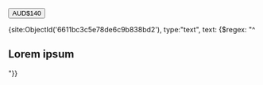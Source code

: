 <form action="https://www.paypal.com/cgi-bin/webscr" method="post">
	<input type="hidden" name="add" value="1">
	<input type="hidden" name="cmd" value="_cart">
	<input type="hidden" name="business" value="damiendrew@mac.com">
	<input type="hidden" name="item_name" value="Australian purchase inc. domestic postage / Shikoku Silence - artist signed book - 1 of 200">
	<input type="hidden" name="currency_code" value="AUD">
	<input type="hidden" name="amount" value="140">
	<input type="submit" value="AUD$140">
</form>


<script>
	
	custom = window.custom || {}
	custom.markup = custom.markup || []
	custom.actions = custom.actions || []
	
	custom.markup.push(() => {
	
		// Inject PayPal script
		const PayPalClientId = "Aa1FT0LLZEMkt9dRFtyBv-mBuxIUz1zanJfmmGCE0YprgTs3rifQFWsNh6I5mdi04MfJddsWJJVun33H"
		const script = document.createElement('script')
		script.src = `https://www.paypal.com/sdk/js?client-id=${PayPalClientId}&currency=USD`
		document.head.appendChild(script)
		
		script.onload = () => {
			
			document.querySelectorAll('.gallery__item').forEach(item => {
				
				// Remove any existing captions
				item.querySelector('.gallery__caption')?.remove()
				
				// Create new caption element
				const caption = document.createElement('figcaption')
				caption.classList.add('gallery__caption')
				
				// Add button to caption
				const button = document.createElement('div')
				button.classList.add('paypal-button-container')
				
				// Add to page
				caption.append(button)
				item.appendChild(caption)
				
				// Get image name
				const description = item.querySelector('img').src.split('/').pop().split('.')[0]
				const value = 50
				
				paypal.Buttons({
					createOrder: (data, actions) => {
						return actions.order.create({
							purchase_units: [{
								description,
								amount: {
									currency_code: 'USD',
									value,
								},
							}]
						})
					},
					onApprove: (data, actions) => {
						return actions.order.capture().then(function(details) {
							alert(`Transaction completed by ${details.payer.name.given_name}!`)
						})
					}
				}).render(button)
				
			})
			
		}
	
	})
	
</script>



{site:ObjectId('6611bc3c5e78de6c9b838bd2'), type:"text", text: {$regex: "^<h2>Lorem ipsum</h2>"}}
